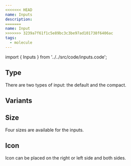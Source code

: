 ```yaml
---
<<<<<<< HEAD
name: Inputs
description:
=======
name: Input
>>>>>>> 3239a7f61f1c5e89bc3c3be97ad101738f6406ac
tags:
  - molecule
---
```


<!-- CODE IMPORTS -->

<!-- prettier-ignore -->
import { Inputs } from '../../src/code/inputs.code';

<!-- END CODE IMPORTS -->

<DocHeader props={props}/>

## Type

There are two types of input: the default and the compact.

## Variants

<ThemeWrapper>
  <Inputs/>
</ThemeWrapper>

## Size

Four sizes are available for the inputs.

## Icon

Icon can be placed on the right or left side and both sides.
